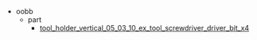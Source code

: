 * oobb
  * part
    * [tool_holder_vertical_05_03_10_ex_tool_screwdriver_driver_bit_x4](oobb/part/tool_holder_vertical_05_03_10_ex_tool_screwdriver_driver_bit_x4)
